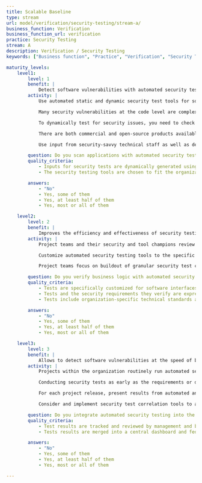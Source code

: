 ```yaml
---
title: Scalable Baseline
type: stream
url: model/verification/security-testing/stream-a/
business_function: Verification
business_function_url: verification
practice: Security Testing
stream: A
description: Verification / Security Testing
keywords: ["Business function", "Practice", "Verification", "Security Testing"]

maturity_levels:
    level1:
        level: 1
        benefit: |
            Detect software vulnerabilities with automated security testing tools.
        activity: |
            Use automated static and dynamic security test tools for software, resulting in more efficient security testing and higher quality results. Gradually increase the frequency of security tests and extend code coverage.

            Many security vulnerabilities at the code level are complex to understand and require careful inspection for discovery. However, there are many useful source code analysis tools available to automatically analyze code for bugs and vulnerabilities.

            To dynamically test for security issues, you need to check a potentially large number of input cases against each software interface. This can make effective security testing using manual test case implementation and execution unwieldy. Use dynamic security test tools to automatically test software, resulting in more efficient security testing and higher quality results.

            There are both commercial and open-source products available to cover popular programming languages and frameworks. Select an appropriate code analysis solution based on several factors including depth and accuracy of inspection, robustness and accuracy of built-in security test cases, product usability and usage model, expandability and customization features, applicability to the organization’s architecture and technology stacks, quality and usability of findings to the development organization, etc.

            Use input from security-savvy technical staff as well as developers and development managers in the selection process, and review overall results with stakeholders.

        question: Do you scan applications with automated security testing tools?
        quality_criteria:
            - Inputs for security tests are dynamically generated using automated tools.
            - The security testing tools are chosen to fit the organization's architecture and technology stack, and balances depth and accuracy of inspection with usability of findings to the organization.

        answers:
            - "No"
            - Yes, some of them
            - Yes, at least half of them
            - Yes, most or all of them

    level2:
        level: 2
        benefit: |
            Improves the efficiency and effectiveness of security testing automation by custumizing them towards the software.
        activity: |
            Project teams and their security and tool champions review security requirements and build a set of automated checkers to test the security of the implemented business logic. They do this through either customization of static and dynamic security testing tools, enhancements to generic test case execution tools, or buildout of custom test harnesses.

            Customize automated security testing tools to the specific software interfaces in the project under test for improved accuracy and depth of coverage. Codify organization-specific concerns from compliance or technical standards as a reusable, central test battery to make audit data collection and per-project management visibility simpler.

            Project teams focus on buildout of granular security test cases based on the business functionality of their software. A central software security group focuses on specification of automated tests for compliance and internal standards.

        question: Do you verify business logic with automated security tests, created from application security requirements?
        quality_criteria:
            - Tests are specifically customized for software interfaces in the project.
            - Tests and the security requirements they verify are expressed in a structured format, such as a DSL.
            - Tests include organization-specific technical standards and compliance concerns.

        answers:
            - "No"
            - Yes, some of them
            - Yes, at least half of them
            - Yes, most or all of them

    level3:
        level: 3
        benefit: |
            Allows to detect software vulnerabilities at the speed of build and deployment by integrating test tools as part of this process.
        activity: |
            Projects within the organization routinely run automated security tests and review results during development. Configure security testing tools to automatically run as part of the build and deploy process to make this scalable with low overhead. Inspect findings as they occur.

            Conducting security tests as early as the requirements or design phases can be beneficial. While traditionally used for functional test cases, this type of test-driven development approach involves identifying and running relevant security test cases early in the development cycle, usually during design. With the automatic execution of security test cases, projects enter the implementation phase with a number of failing tests for the non-existent functionality. Implementation is complete when all the tests pass. This provides a clear, upfront goal for developers early in the development cycle, lowering risk of release delays due to security concerns or forced acceptance of risk to meet project deadlines.

            For each project release, present results from automated and manual security tests to management and business stakeholders for review. If there are unaddressed findings that remain as accepted risks for the release, stakeholders and development managers work together to establish a concrete timeframe for addressing them. Review and improve the quality of the security tests as part of each release.

            Consider and implement security test correlation tools to automate the matching and merging of test results from dynamic, static, and interactive application scanners into one central dashboard, providing direct input towards Defect Management. Spread the knowledge of the created security tests and the results across the development team to improve security knowledge and awareness inside the organisation.

        question: Do you integrate automated security testing into the build and deploy process?
        quality_criteria:
            - Test results are tracked and reviewed by management and business stakeholders throughout the development cycle
            - Tests results are merged into a central dashboard and fed into defect management.

        answers:
            - "No"
            - Yes, some of them
            - Yes, at least half of them
            - Yes, most or all of them

---
```

